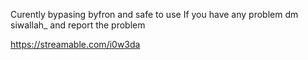 Curently bypasing byfron and safe to use
If you have any problem dm siwallah_ and report the problem

https://streamable.com/i0w3da
